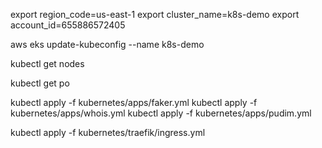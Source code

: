 export region_code=us-east-1
export cluster_name=k8s-demo
export account_id=655886572405

aws eks update-kubeconfig --name k8s-demo

kubectl get nodes

kubectl get po

kubectl apply -f kubernetes/apps/faker.yml
kubectl apply -f kubernetes/apps/whois.yml
kubectl apply -f kubernetes/apps/pudim.yml

kubectl apply -f kubernetes/traefik/ingress.yml